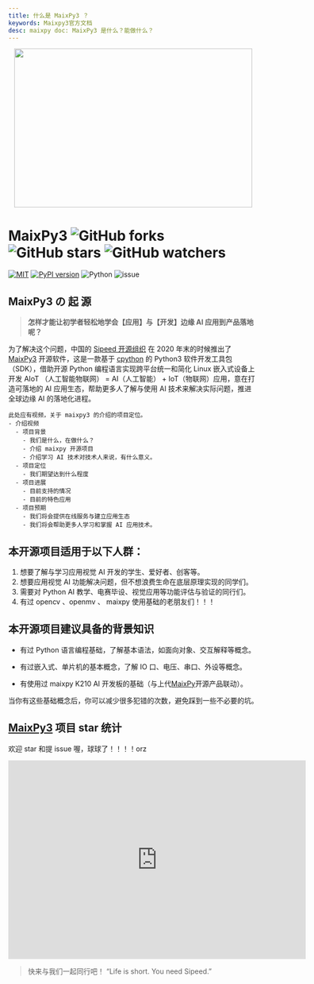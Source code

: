 ```yaml
---
title: 什么是 MaixPy3 ？
keywords: Maixpy3官方文档
desc: maixpy doc: MaixPy3 是什么？能做什么？
---
```


<p align="center">
    <img src="./assets/images/main.png" style="width:480px; height:320px;" />
</p>

# MaixPy3 ![GitHub forks](https://img.shields.io/github/forks/sipeed/maixpy3.svg?style=social) ![GitHub stars](https://img.shields.io/github/stars/sipeed/maixpy3.svg?style=social) ![GitHub watchers](https://img.shields.io/github/watchers/sipeed/maixpy3.svg?style=social)

[![MIT](https://img.shields.io/badge/license-MIT-blue.svg)](./LICENSE) [![PyPI version](https://badge.fury.io/py/maixpy3.svg)](https://badge.fury.io/py/maixpy3) ![Python](https://img.shields.io/badge/Python-3.5↗-ff69b4.svg) ![issue](https://img.shields.io/github/issues/sipeed/maixpy3.svg)

## MaixPy3 の 起 源

> **怎样才能让初学者轻松地学会【应用】与【开发】边缘 AI 应用到产品落地呢？**

为了解决这个问题，中国的 [Sipeed 开源组织](https://github.com/sipeed) 在 2020 年末的时候推出了 [MaixPy3](https://github.com/sipeed/MaixPy3) 开源软件，这是一款基于 [cpython](https://github.com/python/cpython) 的 Python3 软件开发工具包（SDK），借助开源 Python 编程语言实现跨平台统一和简化 Linux 嵌入式设备上开发 AIoT （人工智能物联网） = AI（人工智能） + IoT（物联网）应用，意在打造可落地的 AI 应用生态，帮助更多人了解与使用 AI 技术来解决实际问题，推进全球边缘 AI 的落地化进程。

```
此处应有视频，关于 maixpy3 的介绍的项目定位。
- 介绍视频
  - 项目背景
    - 我们是什么，在做什么？
    - 介绍 maixpy 开源项目
    - 介绍学习 AI 技术对技术人来说，有什么意义。
  - 项目定位
    - 我们期望达到什么程度
  - 项目进展
    - 目前支持的情况
    - 目前的特色应用
  - 项目预期
    - 我们将会提供在线服务与建立应用生态
    - 我们将会帮助更多人学习和掌握 AI 应用技术。
```

## 本开源项目适用于以下人群：

1. 想要了解与学习应用视觉 AI 开发的学生、爱好者、创客等。
2. 想要应用视觉 AI 功能解决问题，但不想浪费生命在底层原理实现的同学们。
3. 需要对 Python AI 教学、电赛毕设、视觉应用等功能评估与验证的同行们。
4. 有过 opencv 、openmv 、 maixpy 使用基础的老朋友们！！！

## 本开源项目建议具备的背景知识

- 有过 Python 语言编程基础，了解基本语法，如面向对象、交互解释等概念。

- 有过嵌入式、单片机的基本概念，了解 IO 口、电压、串口、外设等概念。

- 有使用过 maixpy K210 AI 开发板的基础（与上代[MaixPy](https://github.com/sipeed/MaixPy)开源产品联动）。

当你有这些基础概念后，你可以减少很多犯错的次数，避免踩到一些不必要的坑。

## [MaixPy3](https://github.com/sipeed/MaixPy3) 项目 star 统计

欢迎 star 和提 issue 喔，球球了！！！！orz

<iframe style="width:100%;height:auto;min-width:600px;min-height:400px;" src="https://star-history.com/embed?secret=#sipeed/MaixPy3&Date" frameBorder="0"></iframe>

> 快来与我们一起同行吧！ “Life is short. You need Sipeed.”
